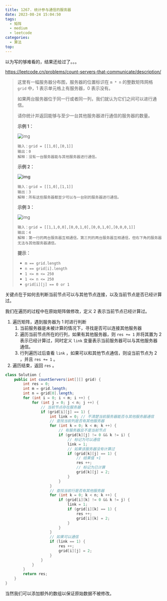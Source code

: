 ```yaml
---
title: 1267. 统计参与通信的服务器
date: 2023-08-24 15:04:50
tags:
  - 矩阵
  - medium
  - leetcode
categories:
  - 算法
top:
---
```


以为写的够难看的，结果还给过了。。。

https://leetcode.cn/problems/count-servers-that-communicate/description/

<!-- more -->

> 这里有一幅服务器分布图，服务器的位置标识在 `m * n` 的整数矩阵网格 `grid` 中，1 表示单元格上有服务器，0 表示没有。
>
> 如果两台服务器位于同一行或者同一列，我们就认为它们之间可以进行通信。
>
> 请你统计并返回能够与至少一台其他服务器进行通信的服务器的数量。
> 
> 
> 
>**示例 1：**
> 
> ![img](https://images.orkva.com/images/2023/08/24/untitled-diagram-6.jpg)
>
> ```
>输入：grid = [[1,0],[0,1]]
> 输出：0
>解释：没有一台服务器能与其他服务器进行通信。
> ```
>
> **示例 2：**
>
> **![img](https://images.orkva.com/images/2023/08/24/untitled-diagram-4-1.jpg)**
>
> ```
>输入：grid = [[1,0],[1,1]]
> 输出：3
>解释：所有这些服务器都至少可以与一台别的服务器进行通信。
>  ```
>
> **示例 3：**
>
> ![img](https://images.orkva.com/images/2023/08/24/untitled-diagram-1-3.jpg)
> 
> ```
> 输入：grid = [[1,1,0,0],[0,0,1,0],[0,0,1,0],[0,0,0,1]]
> 输出：4
> 解释：第一行的两台服务器互相通信，第三列的两台服务器互相通信，但右下角的服务器无法与其他服务器通信。
> ```
> 
>  
> 
> **提示：**
> 
> - `m == grid.length`
> - `n == grid[i].length`
> - `1 <= m <= 250`
> - `1 <= n <= 250`
> - `grid[i][j] == 0 or 1`

关键点在于如何去判断当前节点可以与其他节点连接，以及当前节点是否已经计算过。

我们在遍历的过程中在原始矩阵做修改，定义 2 表示当前节点已经计算过。

1. 遍历矩阵，遇到服务器为 1 时进行判断
   1. 当前服务器是未被计算的情况下，寻找是否可以连接其他服务器
   2. 遍历当前节点所在的行列，如果有其他服务器，则 `res += 1` 并将其置为 2 表示已经计算过，同时定义 `link` 变量表示当前服务器可以与其他服务器通信。
   3. 行列遍历过后查看 `link` ，如果可以和其他节点通信，则设当前节点为 2 ，并且 `res += 1` 。
2. 遍历结束，返回 `res` 。

```java
class Solution {
    public int countServers(int[][] grid) {
        int res = 0;
        int m = grid.length;
        int n = grid[0].length;
        for (int i = 0; i < m; i ++) {
            for (int j = 0; j < n; j ++) {
                // 当前节点存在服务器
                if (grid[i][j] == 1) {
                    int link = 0; // 不清楚当前服务器能否与其他服务器通信
                    // 查找当前列是否有其他服务器
                    for (int k = 0; k < m; k ++) {
                        // 有服务器且不是当前节点
                        if (grid[k][j] != 0 && k != i) {
                            // 标记为可以通信
                            link = 1;
                            // 如果该服务器没有计算过
                            if (grid[k][j] == 1) {
                                // 结果值 +1
                                res ++;
                                // 标记为已计算
                                grid[k][j] = 2;
                            }
                        }
                    }
                    // 查找当前行是否有其他服务器
                    for (int k = 0; k < n; k ++) {
                        if (grid[i][k] != 0 && k != j) {
                            link = 1;
                            if (grid[i][k] == 1) {
                                res ++;
                                grid[i][k] = 2;
                            }
                        }
                    }
                    // 如果可以通信
                    if (link == 1) {
                        res ++;
                        grid[i][j] = 2;
                    }
                }
            }
        }
        return res;
    }
}
```

当然我们可以添加额外的数组以保证原始数据不被修改。
